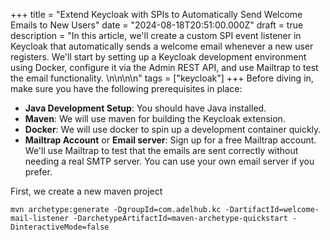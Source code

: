 +++
title = "Extend Keycloak with SPIs to Automatically Send Welcome Emails to New Users"
date = "2024-08-18T20:51:00.000Z"
draft = true
description = "In this article, we'll create a custom SPI event listener in Keycloak that automatically sends a welcome email whenever a new user registers. We'll start by setting up a Keycloak development environment using Docker, configure it via the Admin REST API, and use Mailtrap to test the email functionality. \n\n\n\n"
tags = ["keycloak"]
+++
Before diving in, make sure you have the following prerequisites in place:

* **Java Development Setup**: You should have Java installed.
* **Maven**: We will use maven for building the Keycloak extension.
* **Docker**: We will use docker to spin up a development container quickly. 
* **Mailtrap Account** or **Email server**: Sign up for a free Mailtrap account. We'll use Mailtrap to test that the emails are sent correctly without needing a real SMTP server. You can use your own email server if you prefer.

First, we create a new maven project 

```
mvn archetype:generate -DgroupId=com.adelhub.kc -DartifactId=welcome-mail-listener -DarchetypeArtifactId=maven-archetype-quickstart -DinteractiveMode=false
```
